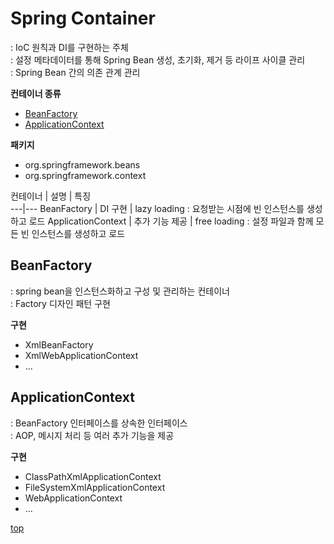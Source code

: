 # Spring Container
: IoC 원칙과 DI를 구현하는 주체      
: 설정 메타데이터를 통해 Spring Bean 생성, 초기화, 제거 등 라이프 사이클 관리  
: Spring Bean 간의 의존 관계 관리    


**컨테이너 종류**   
- [BeanFactory](#beanfactory)
- [ApplicationContext](#applicationcontext)


**패키지**  
- org.springframework.beans
- org.springframework.context


컨테이너 | 설명 | 특징  
---|---
BeanFactory        | DI 구현 | lazy loading : 요청받는 시점에 빈 인스턴스를 생성하고 로드
ApplicationContext | 추가 기능 제공  | free loading : 설정 파일과 함께 모든 빈 인스턴스를 생성하고 로드



## BeanFactory
: spring bean을 인스턴스화하고 구성 및 관리하는 컨테이너    
: Factory 디자인 패턴 구현   


**구현**     
- XmlBeanFactory
- XmlWebApplicationContext
- ...



## ApplicationContext  
: BeanFactory 인터페이스를 상속한 인터페이스   
: AOP, 메시지 처리 등 여러 추가 기능을 제공  


**구현**    
- ClassPathXmlApplicationContext
- FileSystemXmlApplicationContext
- WebApplicationContext
- ...


[top](#)
